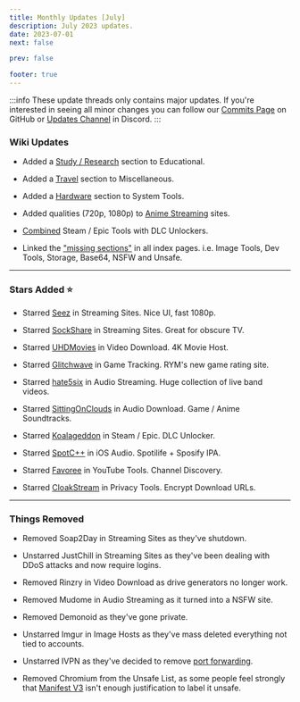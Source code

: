 ```yaml
---
title: Monthly Updates [July]
description: July 2023 updates.
date: 2023-07-01
next: false

prev: false

footer: true
---
```


<Post authors="nbats" />

:::info
These update threads only contains major updates. If you're interested
in seeing all minor changes you can follow our
[Commits Page](https://github.com/fmhy/FMHYedit/commits/main) on GitHub or
[Updates Channel](https://redd.it/17f8msf) in Discord.
:::

### Wiki Updates

- Added a [Study / Research](/educational/#study--research) section to
  Educational.

- Added a [Travel](/misc/#travel) section to Miscellaneous.

- Added a [Hardware](/system-tools#hardware-tools) section to System Tools.

- Added qualities (720p, 1080p) to
  [Anime Streaming](/video/#anime-streaming) sites.

- [Combined](/gaming/#steam--epic) Steam / Epic Tools with DLC
  Unlockers.

- Linked the ["missing sections"](https://ibb.co/X8K2GTc) in all index pages.
  i.e. Image Tools, Dev Tools, Storage, Base64, NSFW and Unsafe.

---

### Stars Added ⭐

- Starred [Seez](/video/#multi-hosts) in Streaming Sites. Nice UI,
  fast 1080p.

- Starred [SockShare](/video/#dedicated-hosts) in Streaming Sites.
  Great for obscure TV.

- Starred [UHDMovies](/video/#download-sites) in Video Download. 4K
  Movie Host.

- Starred [Glitchwave](/gaming/#tracking--discovery) in Game
  Tracking. RYM's new game rating site.

- Starred [hate5six](/audio/#streaming-sites) in Audio Streaming.
  Huge collection of live band videos.

- Starred [SittingOnClouds](/audio/#download-sites) in Audio
  Download. Game / Anime Soundtracks.

- Starred [Koalageddon](/gaming/#steam--epic) in Steam / Epic. DLC
  Unlocker.

- Starred [SpotC++](/mobile/#ios-audio) in iOS Audio. Spotilife +
  Sposify IPA.

- Starred [Favoree](/toolsguide/#youtube-tools) in YouTube Tools. Channel
  Discovery.

- Starred [CloakStream](/privacy/#browser-tools) in Privacy Tools.
  Encrypt Download URLs.

---

### Things Removed

- Removed Soap2Day in Streaming Sites as they've shutdown.

- Unstarred JustChill in Streaming Sites as they've been dealing with DDoS
  attacks and now require logins.

- Removed Rinzry in Video Download as drive generators no longer work.

- Removed Mudome in Audio Streaming as it turned into a NSFW site.

- Removed Demonoid as they've gone private.

- Unstarred Imgur in Image Hosts as they've mass deleted everything not tied to
  accounts.

- Unstarred IVPN as they've decided to remove
  [port forwarding](https://www.ivpn.net/blog/gradual-removal-of-port-forwarding/).

- Removed Chromium from the Unsafe List, as some people feel strongly that
  [Manifest V3](https://www.eff.org/deeplinks/2021/12/chrome-users-beware-manifest-v3-deceitful-and-threatening)
  isn't enough justification to label it unsafe.

